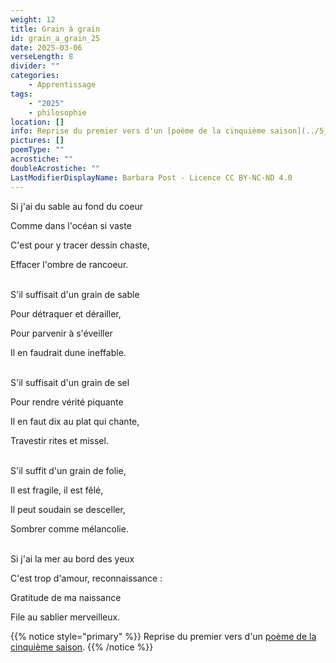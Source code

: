 ```yaml
---
weight: 12
title: Grain à grain
id: grain_a_grain_25
date: 2025-03-06
verseLength: 8
divider: ""
categories:
    - Apprentissage
tags:
    - "2025"
    - philosophie
location: []
info: Reprise du premier vers d'un [poème de la cinquième saison](../5_cinquieme_saison/si_j_ai_du_sable).
pictures: []
poemType: ""
acrostiche: ""
doubleAcrostiche: ""
LastModifierDisplayName: Barbara Post - Licence CC BY-NC-ND 4.0
---
```

Si j'ai du sable au fond du coeur

Comme dans l'océan si vaste

C'est pour y tracer dessin chaste,

Effacer l'ombre de rancoeur.

 \
S'il suffisait d'un grain de sable

Pour détraquer et dérailler,

Pour parvenir à s'éveiller

Il en faudrait dune ineffable.

 \
S'il suffisait d'un grain de sel

Pour rendre vérité piquante

Il en faut dix au plat qui chante,

Travestir rites et missel.

 \
S'il suffit d'un grain de folie,

Il est fragile, il est fêlé,

Il peut soudain se desceller,

Sombrer comme mélancolie.

 \
Si j'ai la mer au bord des yeux

C'est trop d'amour, reconnaissance :

Gratitude de ma naissance

File au sablier merveilleux.

{{% notice style="primary" %}}
Reprise du premier vers d'un [poème de la cinquième saison](../5_cinquieme_saison/si_j_ai_du_sable).
{{% /notice %}}